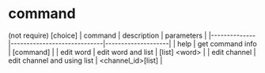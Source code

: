 # command
(not require) <require> [choice]
| command      | description                 | parameters         |
|--------------|-----------------------------|--------------------|
| help         | get command info            | [command]          |
| edit word    | edit word and list          | [list] \<word>      |
| edit channel | edit channel and using list | \<channel_id>[list] |
